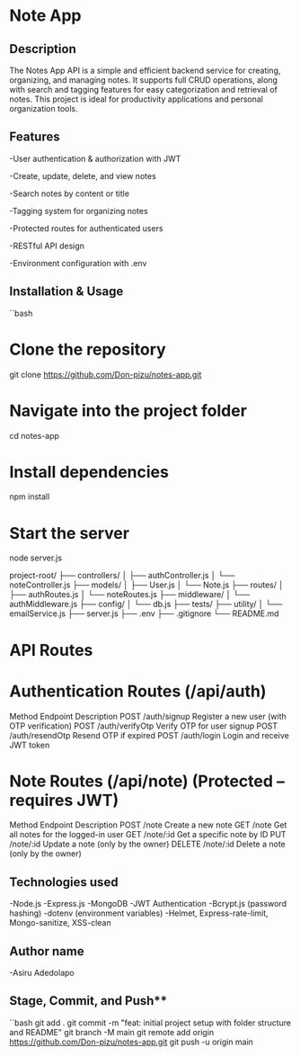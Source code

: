 #  Note App

## Description
The Notes App API is a simple and efficient backend service for creating, organizing, and managing notes. It supports full CRUD operations, along with search and tagging features for easy categorization and retrieval of notes. This project is ideal for productivity applications and personal organization tools.

## Features
-User authentication & authorization with JWT

-Create, update, delete, and view notes

-Search notes by content or title

-Tagging system for organizing notes

-Protected routes for authenticated users

-RESTful API design

-Environment configuration with .env


## Installation & Usage

``bash
# Clone the repository
git clone https://github.com/Don-pizu/notes-app.git

# Navigate into the project folder
cd notes-app

# Install dependencies
npm install

# Start the server
node server.js

project-root/
├── controllers/
│   ├── authController.js
│   └── noteController.js
├── models/
│   ├── User.js
│   └── Note.js
├── routes/ 
│   ├── authRoutes.js
│   └── noteRoutes.js
├── middleware/
│   └── authMiddleware.js
├── config/
│   └── db.js
├── tests/
├── utility/
│   └── emailService.js
├── server.js
├── .env
├── .gitignore
└── README.md

# API Routes
# Authentication Routes (/api/auth)
Method  	Endpoint	            Description
POST	   /auth/signup	          Register a new user (with OTP verification)
POST	   /auth/verifyOtp        Verify OTP for user signup
POST	   /auth/resendOtp	      Resend OTP if expired
POST	   /auth/login	          Login and receive JWT token


# Note Routes (/api/note)      (Protected – requires JWT)
Method	    Endpoint	             Description
POST	    /note	                 Create a new note
GET	        /note	                 Get all notes for the logged-in user
GET	        /note/:id	             Get a specific note by ID
PUT	        /note/:id	             Update a note (only by the owner)
DELETE	    /note/:id	             Delete a note (only by the owner)


## Technologies used
-Node.js
-Express.js
-MongoDB
-JWT Authentication
-Bcrypt.js (password hashing)
-dotenv (environment variables)
-Helmet, Express-rate-limit, Mongo-sanitize, XSS-clean


## Author name

-Asiru Adedolapo

## Stage, Commit, and Push**

``bash
git add .
git commit -m "feat: initial project setup with folder structure and README"
git branch -M main
git remote add origin https://github.com/Don-pizu/notes-app.git
git push -u origin main

